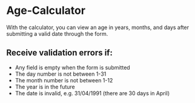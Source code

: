 # Age-Calculator

With the calculator, you can view an age in years, months, and days after submitting a valid date through the form.  
## Receive validation errors if:
* Any field is empty when the form is submitted
* The day number is not between 1-31
* The month number is not between 1-12
* The year is in the future
* The date is invalid, e.g. 31/04/1991 (there are 30 days in April)
